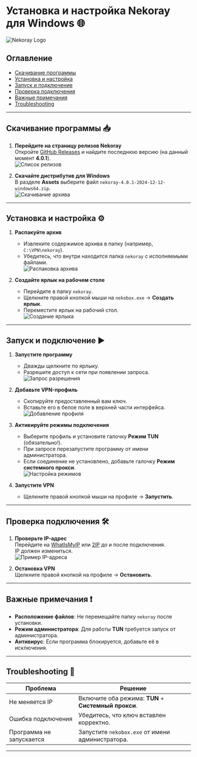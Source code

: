 # Установка и настройка Nekoray для Windows 🌐

![Nekoray Logo](https://imgur.com/nPyvWCI.png)

## Оглавление
- [Скачивание программы](#скачивание-программы)
- [Установка и настройка](#установка-и-настройка)
- [Запуск и подключение](#запуск-и-подключение)
- [Проверка подключения](#проверка-подключения)
- [Важные примечания](#важные-примечания)
- [Troubleshooting](#troubleshooting)

---

## Скачивание программы 📥

1. **Перейдите на страницу релизов Nekoray**  
   Откройте [GitHub Releases](https://github.com/MatsuriDayo/nekoray/releases) и найдите последнюю версию (на данный момент **4.0.1**).  
   ![Список релизов](https://imgur.com/Gd9Hu9O.png)

2. **Скачайте дистрибутив для Windows**  
   В разделе **Assets** выберите файл `nekoray-4.0.1-2024-12-12-windows64.zip`.  
   ![Скачивание архива](https://imgur.com/P7dEZdN.png)

---

## Установка и настройка ⚙️

1. **Распакуйте архив**  
   - Извлеките содержимое архива в папку (например, `C:\VPN\nekoray`).  
   - Убедитесь, что внутри находится папка `nekoray` с исполняемыми файлами.  
   ![Распаковка архива](https://imgur.com/FIl5NMV.png)

2. **Создайте ярлык на рабочем столе**  
   - Перейдите в папку `nekoray`.  
   - Щелкните правой кнопкой мыши на `nekobox.exe` → **Создать ярлык**.  
   - Переместите ярлык на рабочий стол.  
   ![Создание ярлыка](https://imgur.com/HTdldQq.png)

---

## Запуск и подключение ▶️

1. **Запустите программу**  
   - Дважды щелкните по ярлыку.  
   - Разрешите доступ к сети при появлении запроса.  
   ![Запрос разрешения](https://imgur.com/20hec50.png)

2. **Добавьте VPN-профиль**  
   - Скопируйте предоставленный вам ключ.  
   - Вставьте его в белое поле в верхней части интерфейса.  
   ![Добавление профиля](https://imgur.com/nmDdw2L.png)

3. **Активируйте режимы подключения**  
   - Выберите профиль и установите галочку **Режим TUN** (обязательно!).  
   - При запросе перезапустите программу от имени администратора.  
   - Если соединение не установлено, добавьте галочку **Режим системного прокси**.  
   ![Настройка режимов](https://imgur.com/WyMwTPW.png)

4. **Запустите VPN**  
   - Щелкните правой кнопкой мыши на профиле → **Запустить**.

---

## Проверка подключения 🛠️

1. **Проверьте IP-адрес**  
   Перейдите на [WhatIsMyIP](https://www.whatismyip.com/) или [2IP](https://2ip.ru/) до и после подключения.  
   IP должен измениться.  
   ![Пример IP-адреса](https://imgur.com/0l4s0km.png)

2. **Остановка VPN**  
   Щелкните правой кнопкой на профиле → **Остановить**.

---

## Важные примечания ❗

- **Расположение файлов**: Не перемещайте папку `nekoray` после установки.  
- **Режим администратора**: Для работы **TUN** требуется запуск от администратора.  
- **Антивирус**: Если программа блокируется, добавьте её в исключения.

---

## Troubleshooting 🚨

| Проблема | Решение |
|----------|---------|
| Не меняется IP | Включите оба режима: **TUN** + **Системный прокси**. |
| Ошибка подключения | Убедитесь, что ключ вставлен корректно. |
| Программа не запускается | Запустите `nekobox.exe` от имени администратора. |

---

